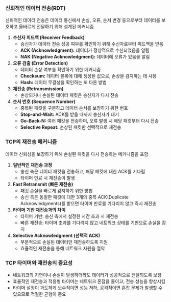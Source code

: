 ### 신뢰적인 데이터 전송(**RDT)**

신뢰적인 데이터 전송은 데이터 통신에서 손실, 오류, 순서 변경 등으로부터 데이터를 보호하고 올바르게 전달하기 위해 설계된 메커니즘

1. **수신자 피드백 (Receiver Feedback)**
    - 송신자가 데이터 전송 성공 여부를 확인하기 위해 수신자로부터 피드백을 받음
    - **ACK (Acknowledgment):** 데이터가 정상적으로 수신되었음을 알림
    - **NAK (Negative Acknowledgment):** 데이터에 오류가 있음을 알림
2. **오류 검출 (Error Detection)**
    - 데이터 손상 여부를 확인하기 위한 메커니즘
    - **Checksum:** 데이터 블록에 대해 생성된 값으로, 손상을 감지하는 데 사용
    - **Hash:** 데이터 무결성을 확인하는 또 다른 방법
3. **재전송 (Retransmission)**
    - 손상되거나 손실된 데이터 패킷은 송신자가 다시 전송
4. **순서 번호 (Sequence Number)**
    - 중복된 패킷을 구분하고 데이터 순서를 보장하기 위한 번호
    - **Stop-and-Wait:** ACK를 받을 때까지 송신자가 대기
    - **Go-Back-N:** 여러 패킷을 전송하며, 오류 발생 시 해당 패킷부터 다시 전송
    - **Selective Repeat:** 손상된 패킷만 선택적으로 재전송

### **TCP의 재전송 메커니즘**

데이터 신뢰성을 보장하기 위해 손실된 패킷을 다시 전송하는 메커니즘을 포함

1. **일반적인 재전송 과정**
    - 송신 측은 데이터 패킷을 전송하고, 해당 패킷에 대한 ACK를 기다림
    - 타이머 만료 시 재전송이 발생
2. **Fast Retransmit (빠른 재전송)**
    - 패킷 손실을 빠르게 감지하기 위한 방법
    - 송신 측은 동일한 패킷에 대한 3개의 중복 ACK(Duplicate Acknowledgments)를 받으면 타이머 만료를 기다리지 않고 즉시 재전송
3. **타이머 기반 재전송과의 차이**
    - 타이머 기반: 송신 측에서 설정한 시간 초과 시 재전송
    - 빠른 재전송: 타이머 초과를 기다리지 않고 네트워크 상태를 기반으로 손실을 감지
4. **Selective Acknowledgment (선택적 ACK)**
    - 부분적으로 손실된 데이터만 재전송하도록 지원
    - 효율적인 재전송을 통해 네트워크 자원을 절약

### **TCP 타이머와 재전송의 중요성**

- 네트워크의 지연이나 손실이 발생하더라도 데이터가 성공적으로 전달되도록 보장
- 효율적인 재전송과 적응형 타이머는 네트워크 혼잡을 줄이고, 전송 성능을 향상시킴
- 타이머 설정이 과도하게 보수적이면 성능 저하, 공격적이면 혼잡 문제가 발생할 수 있으므로 적절한 균형이 중요